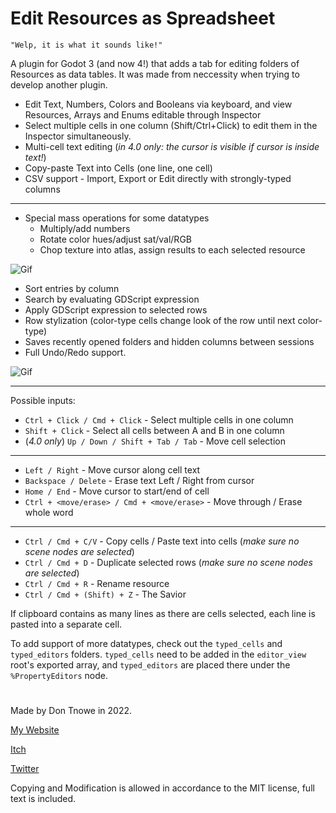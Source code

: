 # Edit Resources as Spreadsheet

    "Welp, it is what it sounds like!"

A plugin for Godot 3 (and now 4!) that adds a tab for editing folders of Resources as data tables. It was made from neccessity when trying to develop another plugin.

- Edit Text, Numbers, Colors and Booleans via keyboard, and view Resources, Arrays and Enums editable through Inspector
- Select multiple cells in one column (Shift/Ctrl+Click) to edit them in the Inspector simultaneously.
- Multi-cell text editing (*in 4.0 only: the cursor is visible if cursor is inside text!*)
- Copy-paste Text into Cells (one line, one cell)
- CSV support - Import, Export or Edit directly with strongly-typed columns
---
- Special mass operations for some datatypes
    - Multiply/add numbers
    - Rotate color hues/adjust sat/val/RGB
    - Chop texture into atlas, assign results to each selected resource

![Gif](./images/resources_as_sheet2.gif)

- Sort entries by column
- Search by evaluating GDScript expression
- Apply GDScript expression to selected rows
- Row stylization (color-type cells change look of the row until next color-type)
- Saves recently opened folders and hidden columns between sessions
- Full Undo/Redo support.

![Gif](./images/resources_as_sheet3.gif)

---
Possible inputs:
- `Ctrl + Click / Cmd + Click` - Select multiple cells in one column
- `Shift + Click` - Select all cells between A and B in one column
- (*4.0 only*) `Up / Down / Shift + Tab / Tab` - Move cell selection
---
- `Left / Right` - Move cursor along cell text
- `Backspace / Delete` - Erase text Left / Right from cursor
- `Home / End` - Move cursor to start/end of cell
- `Ctrl + <move/erase> / Cmd + <move/erase>` - Move through / Erase whole word
---
- `Ctrl / Cmd + C/V` - Copy cells / Paste text into cells (*make sure no scene nodes are selected*)
- `Ctrl / Cmd + D` - Duplicate selected rows (*make sure no scene nodes are selected*)
- `Ctrl / Cmd + R` - Rename resource
- `Ctrl / Cmd + (Shift) + Z` - The Savior

If clipboard contains as many lines as there are cells selected, each line is pasted into a separate cell.

To add support of more datatypes, check out the `typed_cells` and `typed_editors` folders. `typed_cells` need to be added in the `editor_view` root's exported array, and `typed_editors` are placed there under the `%PropertyEditors` node.

#
Made by Don Tnowe in 2022.

[My Website](https://redbladegames.netlify.app)

[Itch](https://don-tnowe.itch.io)

[Twitter](https://twitter.com/don_tnowe)

Copying and Modification is allowed in accordance to the MIT license, full text is included.
